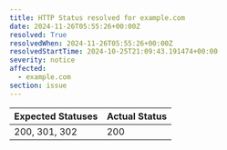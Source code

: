 ```yaml
---
title: HTTP Status resolved for example.com
date: 2024-11-26T05:55:26+00:00Z
resolved: True
resolvedWhen: 2024-11-26T05:55:26+00:00Z
resolvedStartTime: 2024-10-25T21:09:43.191474+00:00
severity: notice
affected:
  - example.com
section: issue
---
```


| Expected Statuses | Actual Status  |
|-------------------|----------------|
| 200, 301, 302 | 200 |

